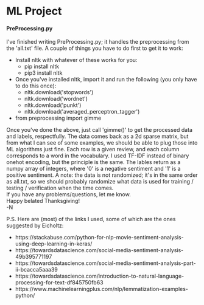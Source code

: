 # ML Project

#### PreProcessing.py
I've finished writing PreProcessing.py; it handles the preprocessing from the 'all.txt' file. A couple of things you have to do first to get it to work:
<ul>
  <li>Install nltk with whatever of these works for you:<ul><li>pip install nltk</li><li>pip3 install nltk</li></ul></li>
  <li>Once you've installed nltk, import it and run the following (you only have to do this once):
    <ul>
      <li>nltk.download('stopwords')</li>
      <li>nltk.download('wordnet')</li>
      <li>nltk.download('punkt')</li>
      <li>nltk.download('averaged_perceptron_tagger')</li>
    </ul>
  </li>
  <li>from preprocessing import gimme</li>
</ul>
Once you've done the above, just call 'gimme()' to get the processed data and labels, respectfully. The data comes back as a 2d sparse matrix, but from what I can see of some examples, we should be able to plug those into ML algorithms just fine. Each row is a given review, and each column corresponds to a word in the vocabulary. I used TF-IDF instead of binary onehot encoding, but the principle is the same. The lables return as a numpy array of integers, where '0' is a negative sentiment and '1' is a positive sentiment. A note: the data is not randomized; it's in the same order as all.txt, so we should probably randomize what data is used for training / testing / verification when the time comes.
<br />
If you have any problems/questions, let me know.
<br />
Happy belated Thanksgiving!
<br />
-N

P.S. Here are (most) of the links I used, some of which are the ones suggested by Eicholtz:
<ul>
  <li>https://stackabuse.com/python-for-nlp-movie-sentiment-analysis-using-deep-learning-in-keras/</li>
  <li>https://towardsdatascience.com/social-media-sentiment-analysis-49b395771197</li>
  <li>https://towardsdatascience.com/social-media-sentiment-analysis-part-ii-bcacca5aaa39</li>
  <li>https://towardsdatascience.com/introduction-to-natural-language-processing-for-text-df845750fb63</li>
  <li>https://www.machinelearningplus.com/nlp/lemmatization-examples-python/</li> 
</ul>

